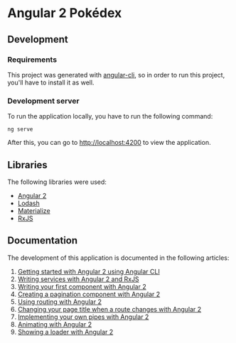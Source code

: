 # Angular 2 Pokédex

## Development

### Requirements
This project was generated with [angular-cli](https://github.com/angular/angular-cli), so in order to run this project, you'll have to install it as well.

### Development server
To run the application locally, you have to run the following command:

```
ng serve
```

After this, you can go to [http://localhost:4200](http://localhost:4200) to view the application.

## Libraries
The following libraries were used:
- [Angular 2](https://angular.io/)
- [Lodash](https://lodash.com/)
- [Materialize](http://materializecss.com/)
- [RxJS](http://reactivex.io/)

## Documentation
The development of this application is documented in the following articles:

1. [Getting started with Angular 2 using Angular CLI](http://g00glen00b.be/starting-angular-cli/)
2. [Writing services with Angular 2 and RxJS](http://g00glen00b.be/services-angular-rxjs/)
3. [Writing your first component with Angular 2](http://g00glen00b.be/component-angular-2/)
4. [Creating a pagination component with Angular 2](http://g00glen00b.be/pagination-component-angular-2/)
5. [Using routing with Angular 2](http://g00glen00b.be/routing-angular-2/)
6. [Changing your page title when a route changes with Angular 2](http://g00glen00b.be/page-title-route-change-angular-2/)
7. [Implementing your own pipes with Angular 2](http://g00glen00b.be/implementing-pipes-angular-2/)
8. [Animating with Angular 2](http://g00glen00b.be/animating-angular-2/)
9. [Showing a loader with Angular 2](http://g00glen00b.be/angular-2-loader/)
